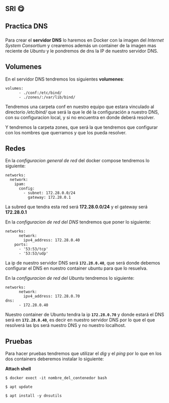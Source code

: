 ## SRI :yum:

## Practica DNS

###

Para crear el **servidor DNS** lo haremos en Docker con la imagen del *Internet System Consortium* y crearemos además un container de la imagen mas reciente de *Ubuntu* y le pondremos de dns la IP de nuestro servidor DNS.

###
## Volumenes
En el servidor DNS tendremos los siguientes **volumenes**:
```
volumes:
      - ./conf:/etc/bind/
      - ./zones/:/var/lib/bind/
```
Tendremos una carpeta conf en nuestro equipo que estara vinculado al directorio */etc/bind/* que será la que le dé la configuración a nuestro DNS, con su configuracion local, y si no encuentra en donde deberá resolver.

Y tendremos la carpeta zones, que será la que tendremos que configurar con los nombres que querramos y que los pueda resolver.

## Redes
En la *configuracion general de red* del docker compose tendremos lo siguiente:
```
networks:
  network:
    ipam:
      config:
        - subnet: 172.28.0.0/24
          gateway: 172.28.0.1
```
La subred que tendra esta red será **172.28.0.0/24** y el gateway será **172.28.0.1**

En la *configuracion de red del DNS* tendremos que poner lo siguiente:
```
networks:
      network:
        ipv4_address: 172.28.0.40
    ports:
      - '53:53/tcp'
      - '53:53/udp'
```
La ip de nuestro servidor DNS será **`172.28.0.40`**, que será donde debemos configurar el DNS en nuestro container ubuntu para que lo resuelva.

En la *configuracion de red del Ubuntu* tendremos lo siguiente:
```
networks:
      network: 
        ipv4_address: 172.28.0.70
dns:
      - 172.28.0.40
```
Nuestro container de Ubuntu tendra la ip **`172.28.0.70`** y donde estará el DNS será en **`172.28.0.40`**, es decir en nuestro servidor DNS por lo que el que resolverá las Ips será nuestro DNS y no nuestro localhost.
###
## Pruebas

Para hacer pruebas tendremos que utilizar el *dig* y el *ping* por lo que en los dos containers deberemos instalar lo siguiente:

**Attach shell**

`$ docker exect -it nombre_del_contenedor bash`

`$ apt update`

`$ apt install -y dnsutils`



